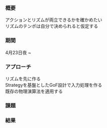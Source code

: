 ### 概要
アクションとリズムが両立できるかを確かめたい<br>
リズムのテンポは自分で決められると仮定する<br>

### 期間
4月23日夜 ~<br>

### アプローチ
リズムを先に作る<br>
Strategyを基盤としたGoF設計で入力処理を作る<br>
既存の物理演算法を適用する<br>

### 課題


### 結果

